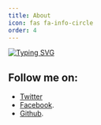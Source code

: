 ```yaml
---
title: About
icon: fas fa-info-circle
order: 4
---
```


[![Typing SVG](https://readme-typing-svg.herokuapp.com?size=22&duration=4998&color=000000&background=27050500&lines=This+is+Md+Maruf+Hosan+aka+0xmaruf;I'm+a+cybersecurity+reseacher+from+Bangladesh)](https://git.io/typing-svg)

## Follow me on: 
- [Twitter](https://twitter.com/hack1lab)
- [Facebook](https://facebook.com/hack1lab).
- [Github](https://github.com/bing0o).
